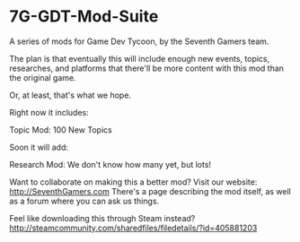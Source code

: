 # 7G-GDT-Mod-Suite
A series of mods for Game Dev Tycoon, by the Seventh Gamers team.

The plan is that eventually this will include enough new events, topics, researches, and platforms that there'll be more content with this mod than the original game.

Or, at least, that's what we hope.

Right now it includes:

  Topic Mod: 100 New Topics
  
Soon it will add:

  Research Mod: We don't know how many yet, but lots!

Want to collaborate on making this a better mod? Visit our website: http://SeventhGamers.com
There's a page describing the mod itself, as well as a forum where you can ask us things.

Feel like downloading this through Steam instead? http://steamcommunity.com/sharedfiles/filedetails/?id=405881203
